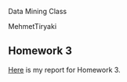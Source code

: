 Data Mining Class

MehmetTiryaki

## Homework 3

[Here](Homework_3.html) is my report for Homework 3.
